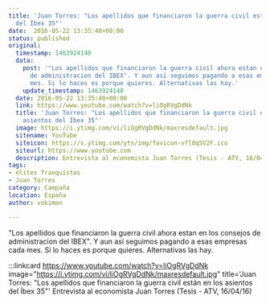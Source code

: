 ```yaml
---
title: 'Juan Torres: "Los apellidos que financiaron la guerra civil están en los asientos
  del Íbex 35"'
date:  2016-05-22 13:35:40+00:00
status: published
original:
  timestamp: 1463924140
  data:
    post: '"Los apellidos que financiaron la guerra civil ahora estan en los consejos
      de administracion del IBEX". Y aun asi seguimos pagando a esas empresas cada
      mes. Si lo haces es porque quieres. Alternativas las hay.'
    update_timestamp: 1463924140
  date: 2016-05-22 13:35:40+00:00
  link: https://www.youtube.com/watch?v=liOgRVgDdNk
  title: 'Juan Torres: "Los apellidos que financiaron la guerra civil están en los
    asientos del Íbex 35"'
  image: https://i.ytimg.com/vi/liOgRVgDdNk/maxresdefault.jpg
  sitename: YouTube
  siteicon: https://s.ytimg.com/yts/img/favicon-vfl8qSV2F.ico
  siteurl: https://www.youtube.com
  description: Entrevista al economista Juan Torres (Tesis - ATV, 16/04/16)
tags:
- élites franquistas
- Juan Torres
category: Campaña
location: España
author: vokimon

---
```

"Los apellidos que financiaron la guerra civil ahora estan en los consejos de administracion del IBEX". Y aun asi seguimos pagando a esas empresas cada mes. Si lo haces es porque quieres. Alternativas las hay.

:::linkcard https://www.youtube.com/watch?v=liOgRVgDdNk image="https://i.ytimg.com/vi/liOgRVgDdNk/maxresdefault.jpg" title='Juan Torres: "Los apellidos que financiaron la guerra civil están en los asientos del Íbex 35"'
    Entrevista al economista Juan Torres (Tesis - ATV, 16/04/16)

